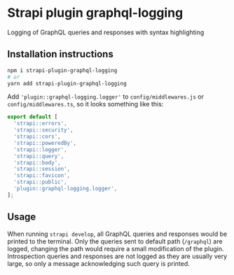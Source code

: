 # Strapi plugin graphql-logging

Logging of GraphQL queries and responses with syntax highlighting

## Installation instructions

```bash
npm i strapi-plugin-graphql-logging
# or
yarn add strapi-plugin-graphql-logging
```

Add `'plugin::graphql-logging.logger'` to `config/middlewares.js` or `config/middlewares.ts`, so it looks something like this:

```typescript
export default [
  'strapi::errors',
  'strapi::security',
  'strapi::cors',
  'strapi::poweredBy',
  'strapi::logger',
  'strapi::query',
  'strapi::body',
  'strapi::session',
  'strapi::favicon',
  'strapi::public',
  'plugin::graphql-logging.logger',
];
```

## Usage

When running `strapi develop`, all GraphQL queries and responses would be printed to the terminal. Only the queries sent to default path (`/graphql`) are logged, changing the path would require a small modification of the plugin. Introspection queries and responses are not logged as they are usually very large, so only a message acknowledging such query is printed.